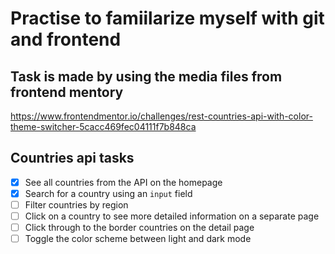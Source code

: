 # Practise to famiilarize myself with git and frontend

## Task is made by using the media files from frontend mentory

https://www.frontendmentor.io/challenges/rest-countries-api-with-color-theme-switcher-5cacc469fec04111f7b848ca

## Countries api tasks

- [x] See all countries from the API on the homepage
- [x] Search for a country using an `input` field
- [ ] Filter countries by region
- [ ] Click on a country to see more detailed information on a separate page
- [ ] Click through to the border countries on the detail page
- [ ] Toggle the color scheme between light and dark mode
